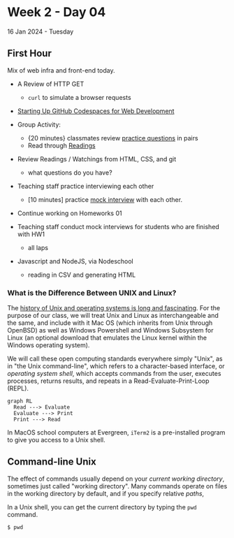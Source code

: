 # Week 2 - Day 04
16 Jan 2024 - Tuesday

## First Hour

Mix of web infra and front-end today.

* A Review of HTTP GET
  * `curl` to simulate a browser requests
* [Starting Up GitHub Codespaces for Web Development](./Codespaces-Setup.md)
* Group Activity:
  * {20 minutes} classmates review [practice questions](./ReviewQuestions.md) in pairs
  * Read through [Readings](https://btholt.github.io/complete-intro-to-web-dev-v3)
* Review Readings / Watchings from HTML, CSS, and git
  * what questions do you have?
* Teaching staff practice interviewing each other
  * [10 minutes] practice [mock interview](./MockInterview.md) with each other.

* Continue working on Homeworks 01
* Teaching staff conduct mock interviews for students who are finished with HW1
  * all laps
* Javascript and NodeJS, via Nodeschool
  * reading in CSV and generating HTML


### What is the Difference Between UNIX and Linux?

The [history of Unix and operating systems is long and fascinating](https://en.wikipedia.org/wiki/History_of_Unix).
For the purpose of our class, we will treat Unix and Linux as
interchangeable and the same, and include with it Mac OS (which inherits from Unix through OpenBSD)
as well as Windows Powershell and Windows Subsystem for Linux (an optional download
that emulates the Linux kernel within the Windows operating system).

We will call these open computing standards everywhere simply "Unix", as in
"the Unix command-line", which refers to a character-based interface, or
*operating system shell*, which accepts commands from the user, executes processes,
returns results, and repeats in a Read-Evaluate-Print-Loop (REPL).

```mermaid
graph RL
  Read ---> Evaluate
  Evaluate ---> Print
  Print ---> Read
```

In MacOS school computers at Evergreen, `iTerm2` is a pre-installed program
to give you access to a Unix shell.

## Command-line Unix

The effect of commands usually depend on your *current working directory*,
sometimes just called "working directory". Many commands operate on files in
the working directory by default, and if you specify relative *paths*, 

In a Unix shell, you can get the current directory by typing the `pwd` command.
```
$ pwd
```
